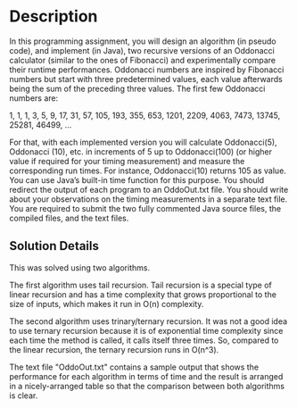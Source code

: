 # Description

In this programming assignment, you will design an algorithm (in pseudo code), and implement 
(in Java), two recursive versions of an Oddonacci calculator (similar to the ones of Fibonacci) and 
experimentally compare their runtime performances. Oddonacci numbers are inspired by Fibonacci 
numbers but start with three predetermined values, each value afterwards being the sum of the 
preceding three values. The first few Oddonacci numbers are: 

1, 1, 1, 3, 5, 9, 17, 31, 57, 105, 193, 355, 653, 1201, 2209, 4063, 7473, 13745, 25281, 46499, ...

For that, with each implemented version you will calculate Oddonacci(5), Oddonacci (10), etc. in 
increments of 5 up to Oddonacci(100) (or higher value if required for your timing measurement) and 
measure the corresponding run times. For instance, Oddonacci(10) returns 105 as value. You can use 
Java’s built-in time function for this purpose. You should redirect the output of each program to an
OddoOut.txt file. You should write about your observations on the timing measurements in a separate text 
file. You are required to submit the two fully commented Java source files, the compiled files, and the text 
files.

## Solution Details

This was solved using two algorithms.

The first algorithm uses tail recursion. Tail recursion is a special type of linear recursion and has 
a time complexity that grows proportional to the size of inputs, which makes it run in O(n) complexity.

The second algorithm uses trinary/ternary recursion. It was not a good idea to use ternary recursion 
because it is of exponential time complexity since each time the method is called, it calls itself 
three times. So, compared to the linear recursion, the ternary recursion runs in O(n^3).

The text file "OddoOut.txt" contains a sample output that shows the performance for each algorithm 
in terms of time and the result is arranged in a nicely-arranged table so that the comparison 
between both algorithms is clear.
